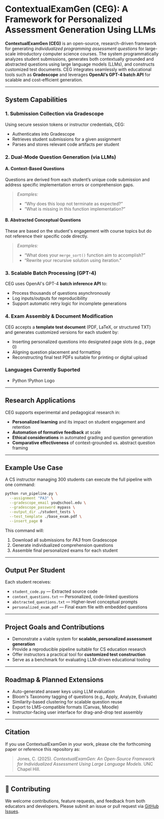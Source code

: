 # ContextualExamGen (CEG): A Framework for Personalized Assessment Generation Using LLMs

**ContextualExamGen (CEG)** is an open-source, research-driven framework for generating *individualized programming assessment questions* for large-scale introductory computer science courses. The system programmatically analyzes student submissions, generates both contextually grounded and abstracted questions using large language models (LLMs), and constructs customized test documents. CEG integrates seamlessly with educational tools such as **Gradescope** and leverages **OpenAI’s GPT-4 batch API** for scalable and cost-efficient generation.

---

## System Capabilities

### 1. Submission Collection via Gradescope

Using secure session tokens or instructor credentials, CEG:

* Authenticates into Gradescope
* Retrieves student submissions for a given assignment
* Parses and stores relevant code artifacts per student

### 2. Dual-Mode Question Generation (via LLMs)

#### **A. Context-Based Questions**

Questions are derived from each student’s unique code submission and address specific implementation errors or comprehension gaps.

> *Examples:*
>
> * “Why does this loop not terminate as expected?”
> * “What is missing in this function implementation?”

#### **B. Abstracted Conceptual Questions**

These are based on the student's engagement with course topics but do not reference their specific code directly.

> *Examples:*
>
> * “What does your `merge_sort()` function aim to accomplish?”
> * “Rewrite your recursive solution using iteration.”

### 3. Scalable Batch Processing (GPT-4)

CEG uses OpenAI's GPT-4 **batch inference API** to:

* Process thousands of questions asynchronously
* Log inputs/outputs for reproducibility
* Support automatic retry logic for incomplete generations

### 4. Exam Assembly & Document Modification

CEG accepts a **template test document** (PDF, LaTeX, or structured TXT) and generates customized versions for each student by:

* Inserting personalized questions into designated page slots (e.g., page 0)
* Aligning question placement and formatting
* Reconstructing final test PDFs suitable for printing or digital upload

### Languages Currently Suported 
* Python !Python Logo

---

## Research Applications

CEG supports experimental and pedagogical research in:

* **Personalized learning** and its impact on student engagement and retention
* **Automation of formative feedback** at scale
* **Ethical considerations** in automated grading and question generation
* **Comparative effectiveness** of context-grounded vs. abstract question framing

---

## Example Use Case

A CS instructor managing 300 students can execute the full pipeline with one command:

```bash
python run_pipeline.py \
  --assignment "PA3" \
  --gradescope_email you@school.edu \
  --gradescope_password mypass \
  --output_dir ./student_tests \
  --test_template ./base_exam.pdf \
  --insert_page 0
```

This command will:

1. Download all submissions for *PA3* from Gradescope
2. Generate individualized comprehension questions
3. Assemble final personalized exams for each student

---

## Output Per Student

Each student receives:

* `student_code.py` — Extracted source code
* `context_questions.txt` — Personalized, code-linked questions
* `abstracted_questions.txt` — Higher-level conceptual prompts
* `personalized_exam.pdf` — Final exam file with embedded questions

---

## Project Goals and Contributions

* Demonstrate a viable system for **scalable, personalized assessment generation**
* Provide a reproducible pipeline suitable for CS education research
* Offer instructors a practical tool for **customized test construction**
* Serve as a benchmark for evaluating LLM-driven educational tooling

---

## Roadmap & Planned Extensions

* Auto-generated answer keys using LLM evaluation
* Bloom's Taxonomy tagging of questions (e.g., Apply, Analyze, Evaluate)
* Similarity-based clustering for scalable question reuse
* Export to LMS-compatible formats (Canvas, Moodle)
* Instructor-facing user interface for drag-and-drop test assembly

---

## Citation

If you use ContextualExamGen in your work, please cite the forthcoming paper or reference this repository as:

> Jones, C. (2025). *ContextualExamGen: An Open-Source Framework for Individualized Assessment Using Large Language Models*. UNC Chapel Hill.

---

## 🤝 Contributing

We welcome contributions, feature requests, and feedback from both educators and developers. Please submit an issue or pull request via [GitHub Issues](https://github.com/ConorJones05/ContextualExamGen).
